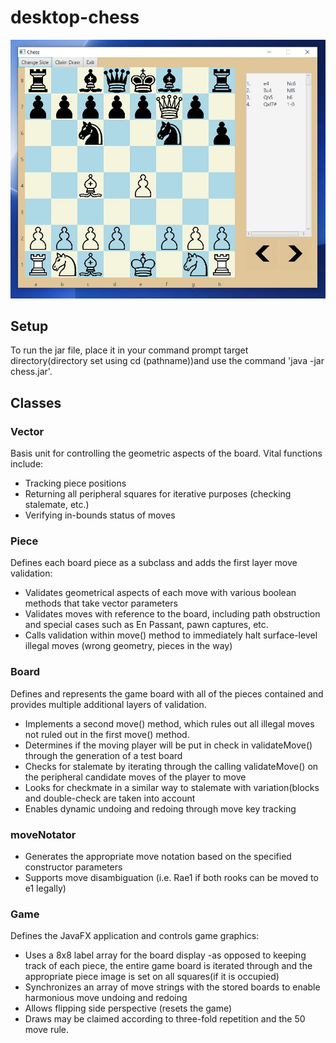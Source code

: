 # desktop-chess

![](images/board.JPG)

## Setup
To run the jar file, place it in your command prompt target directory(directory set using cd (pathname))and use the command 'java -jar chess.jar'.

## Classes

### Vector
Basis unit for controlling the geometric aspects of the board. Vital functions include:
* Tracking piece positions
* Returning all peripheral squares for iterative purposes (checking stalemate, etc.)
* Verifying in-bounds status of moves  

### Piece 
Defines each board piece as a subclass and adds the first layer move validation:
* Validates geometrical aspects of each move with various boolean methods that take vector parameters
* Validates moves with reference to the board, including path obstruction and special cases such as En Passant, pawn captures, etc.
* Calls validation within move() method to immediately halt surface-level illegal moves (wrong geometry, pieces in the way)
  
### Board 
Defines and represents the game board with all of the pieces contained and provides multiple additional layers of validation.
* Implements a second move() method, which rules out all illegal moves not ruled out in the first move() method. 
* Determines if the moving player will be put in check in validateMove() through the generation of a test board
* Checks for stalemate by iterating through the calling validateMove() on the peripheral candidate moves of the player to move
* Looks for checkmate in a similar way to stalemate with variation(blocks and double-check are taken into account
* Enables dynamic undoing and redoing through move key tracking 
      
### moveNotator
* Generates the appropriate move notation based on the specified constructor parameters
* Supports move disambiguation (i.e. Rae1 if both rooks can be moved to e1 legally)

### Game
Defines the JavaFX application and controls game graphics:
* Uses a 8x8 label array for the board display -as opposed to keeping track of each piece, the entire game board is iterated through and the appropriate piece image is set on all squares(if it is occupied)
* Synchronizes an array of move strings with the stored boards to enable harmonious move undoing and redoing
* Allows flipping side perspective (resets the game)
* Draws may be claimed according to three-fold repetition and the 50 move rule.
